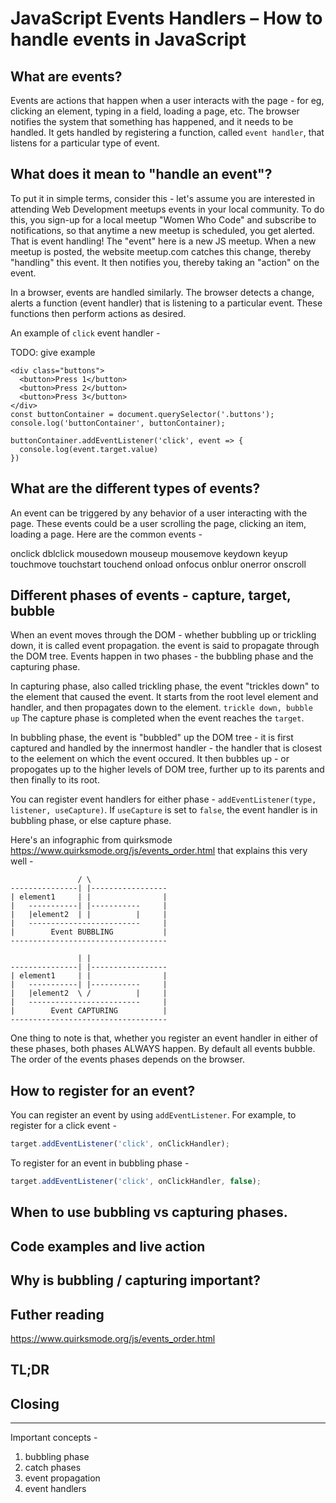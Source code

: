 # JavaScript Events Handlers – How to handle events in JavaScript

## What are events? 
Events are actions that happen when a user interacts with the page - for eg, clicking an element, typing in a field, loading a page, etc. The browser notifies the system that something has happened, and it needs to be handled. It gets handled by registering a function, called `event handler`, that listens for a particular type of event. 

## What does it mean to "handle an event"? 
To put it in simple terms, consider this - let's assume you are interested in attending Web Development meetups events in your local community. To do this, you sign-up for a local meetup "Women Who Code" and subscribe to notifications, so that anytime a new meetup is scheduled, you get alerted. That is event handling! The "event" here is a new JS meetup. When a new meetup is posted, the website meetup.com catches this change, thereby "handling" this event. It then notifies you, thereby taking an "action" on the event. 

In a browser, events are handled similarly. The browser detects a change, alerts a function (event handler) that is listening to a particular event. These functions then perform actions as desired. 

An example of `click` event handler - 
 
 TODO: give example
```
<div class="buttons">
  <button>Press 1</button>
  <button>Press 2</button>
  <button>Press 3</button>
</div>
const buttonContainer = document.querySelector('.buttons');
console.log('buttonContainer', buttonContainer);

buttonContainer.addEventListener('click', event => {
  console.log(event.target.value)
})

```

## What are the different types of events?
An event can be triggered by any behavior of a user interacting with the page. These events could be a user scrolling the page, clicking an item, loading a page. Here are the common events - 

onclick dblclick mousedown mouseup mousemove keydown keyup touchmove touchstart touchend onload onfocus onblur onerror onscroll 

## Different phases of events - capture, target, bubble
When an event moves through the DOM - whether bubbling up or trickling down, it is called event propagation. the event is said to propagate through the DOM tree. Events happen in two phases - the bubbling phase and the capturing phase. 

In capturing phase, also called trickling phase, the event "trickles down" to the element that caused the event. It starts from the root level element and handler, and then propagates down to the element. 
```trickle down, bubble up```
The capture phase is completed when the event reaches the `target`. 

In bubbling phase, the event is "bubbled" up the DOM tree - it is first captured and handled by the innermost handler - the handler  that 
is closest to the eelement on which the event occured. It then bubbles up - or propogates up to the higher levels of DOM tree, further up to its parents and then finally to its root. 



You can register event handlers for either phase - `addEventListener(type, listener, useCapture)`. If `useCapture` is set to `false`, the event handler is in bubbling phase, or else capture phase. 


Here's an infographic from quirksmode https://www.quirksmode.org/js/events_order.html that explains this very well - 
```
               / \
---------------| |-----------------
| element1     | |                |
|   -----------| |-----------     |
|   |element2  | |          |     |
|   -------------------------     |
|        Event BUBBLING           |
-----------------------------------

               | |
---------------| |-----------------
| element1     | |                |
|   -----------| |-----------     |
|   |element2  \ /          |     |
|   -------------------------     |
|        Event CAPTURING          |
-----------------------------------

```

One thing to note is that, whether you register an event handler in either of these phases, both phases ALWAYS happen. By default all events bubble.
The order of the events phases depends on the browser.                                                                                                            

## How to register for an event?
You can register an event by using `addEventListener`. For example, to register for a click event - 

```javascript
target.addEventListener('click', onClickHandler);
```
 
 To register for an event in bubbling phase - 
 ```javascript
 target.addEventListener('click', onClickHandler, false);
 ```

## When to use bubbling vs capturing phases. 

 
## Code examples and live action

## Why is bubbling / capturing important?

## Futher reading 
https://www.quirksmode.org/js/events_order.html

## TL;DR


## Closing

---

Important concepts - 
1. bubbling phase
2. catch phases
3. event propagation
4. event handlers
